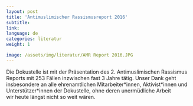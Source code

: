 ```yaml
---
layout: post
title: 'Antimuslimischer Rassismusreport 2016'
subtitle:
link:
language: de
categories: literatur
weight: 1

image: /assets/img/literatur/AMR Report 2016.JPG
---
```

Die Dokustelle ist mit der Präsentation des 2. Antimuslimischen Rassismus Reports mit 253 Fällen inzwischen fast 3 Jahre tätig. Unser Dank geht insbesondere an alle ehrenamtlichen Mitarbeiter\*innen, Aktivist\*innen und Unterstützer\*innen der Dokustelle, ohne deren unermüdliche Arbeit wir heute längst nicht so weit wären.